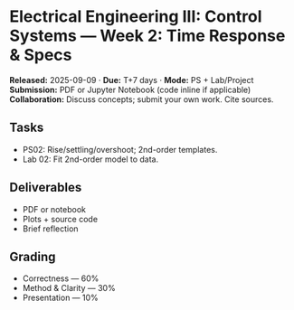 # Electrical Engineering III: Control Systems — Week 2: Time Response & Specs
**Released:** 2025-09-09 · **Due:** T+7 days · **Mode:** PS + Lab/Project  
**Submission:** PDF or Jupyter Notebook (code inline if applicable)  
**Collaboration:** Discuss concepts; submit your own work. Cite sources.
## Tasks
- PS02: Rise/settling/overshoot; 2nd-order templates.
- Lab 02: Fit 2nd-order model to data.
## Deliverables
- PDF or notebook
- Plots + source code
- Brief reflection

## Grading
- Correctness — 60%  
- Method & Clarity — 30%  
- Presentation — 10%
